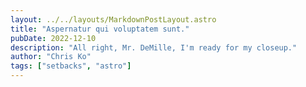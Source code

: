 ```yaml
---
layout: ../../layouts/MarkdownPostLayout.astro
title: "Aspernatur qui voluptatem sunt."
pubDate: 2022-12-10
description: "All right, Mr. DeMille, I'm ready for my closeup."
author: "Chris Ko"
tags: ["setbacks", "astro"]
---
```




